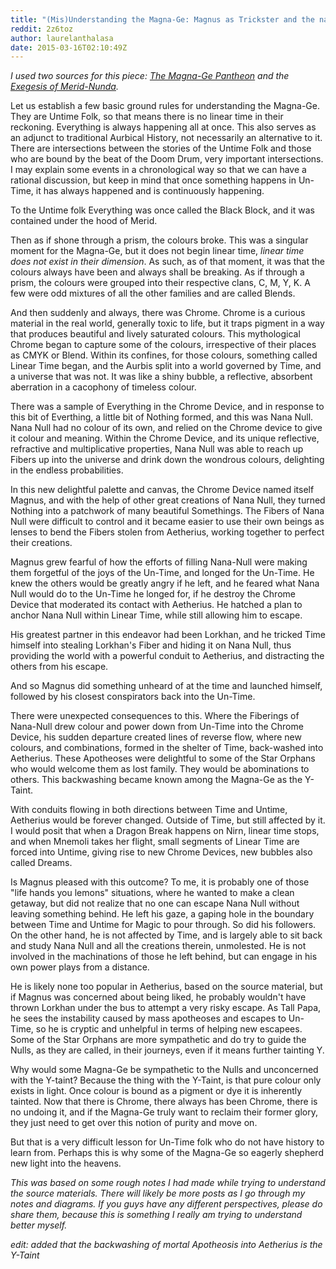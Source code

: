 ```yaml
---
title: "(Mis)Understanding the Magna-Ge: Magnus as Trickster and the nature of the Y-Taint"
reddit: 2z6toz
author: laurelanthalasa
date: 2015-03-16T02:10:49Z
---
```


*I used two sources for this piece:  [The Magna-Ge Pantheon](http://www.imperial-library.info/content/magne-ge-pantheon) and the [Exegesis of Merid-Nunda](http://www.imperial-library.info/content/exegesis-merid-nunda).*    

Let us establish a few basic ground rules for understanding the Magna-Ge.  They are Untime Folk, so that means there is no linear time in their reckoning.  Everything is always happening all at once.  This also serves as an adjunct to traditional Aurbical History, not necessarily an alternative to it.  There are intersections between the stories of the Untime Folk and those who are bound by the beat of the Doom Drum, very important intersections.  I may explain some events in a chronological way so that we can have a rational discussion, but keep in mind that once something happens in Un-Time, it has always happened and is continuously happening.    

To the Untime folk Everything was once called the Black Block, and it was contained under the hood of Merid.    

Then as if shone through a prism, the colours broke.  This was a singular moment for the Magna-Ge, but it does not begin linear time, *linear time does not exist in their dimension*.  As such, as of that moment, it was that the colours always have been and always shall be breaking.  As if through a prism, the colours were grouped into their respective clans, C, M, Y, K.  A few were odd mixtures of all the other families and are called Blends.    

And then suddenly and always, there was Chrome.  Chrome is a curious material in the real world, generally toxic to life, but it traps pigment in a way that produces beautiful and lively saturated colours.  This mythological Chrome began to capture some of the colours, irrespective of their places as CMYK or Blend.  Within its confines, for those colours, something called Linear Time began, and the Aurbis split into a world governed by Time, and a universe that was not.  It was like a shiny bubble, a reflective, absorbent aberration in a cacophony of timeless colour.    

There was a sample of Everything in the Chrome Device, and in response to this bit of Everthing, a little bit of Nothing formed, and this was Nana Null.  Nana Null had no colour of its own, and relied on the Chrome device to give it colour and meaning.  Within the Chrome Device, and its unique reflective, refractive and multiplicative properties, Nana Null was able to reach up Fibers up into the universe and drink down the wondrous colours, delighting in the endless probabilities.    

In this new delightful palette and canvas, the Chrome Device named itself Magnus, and with the help of other great creations of Nana Null, they turned Nothing into a patchwork of many beautiful Somethings.  The Fibers of Nana Null were difficult to control and it became easier to use their own beings as lenses to bend the Fibers stolen from Aetherius, working together to perfect their creations.    

Magnus grew fearful of how the efforts of filling Nana-Null were making them forgetful of the joys of the Un-Time, and longed for the Un-Time.  He knew the others would be greatly angry if he left, and he feared what Nana Null would do to the Un-Time he longed for, if he destroy the Chrome Device that moderated its contact with Aetherius.  He hatched a plan to anchor Nana Null within Linear Time, while still allowing him to escape.    

His greatest partner in this endeavor had been Lorkhan, and he tricked Time himself into stealing Lorkhan's Fiber and hiding it on Nana Null, thus providing the world with a powerful conduit to Aetherius, and distracting the others from his escape.

And so Magnus did something unheard of at the time and launched himself, followed by his closest conspirators back into the Un-Time.

There were unexpected consequences to this.  Where the Fiberings of Nana-Null drew colour and power down from Un-Time into the Chrome Device, his sudden departure created lines of reverse flow, where new colours, and combinations, formed in the shelter of Time, back-washed into Aetherius.  These Apotheoses were delightful to some of the Star Orphans who would welcome them as lost family.  They would be abominations to others.  This backwashing became known among the Magna-Ge as the Y-Taint.

With conduits flowing in both directions between Time and Untime, Aetherius would be forever changed.  Outside of Time, but still affected by it.  I would posit that when a Dragon Break happens on Nirn, linear time stops, and when Mnemoli takes her flight, small segments of Linear Time are forced into Untime, giving rise to new Chrome Devices, new bubbles also called Dreams.      

Is Magnus pleased with this outcome?  To me, it is probably one of those "life hands you lemons" situations, where he wanted to make a clean getaway, but did not realize that no one can escape Nana Null without leaving something behind.  He left his gaze, a gaping hole in the boundary between Time and Untime for Magic to pour through.  So did his followers.  On the other hand, he is not affected by Time, and is largely able to sit back and study Nana Null and all the creations therein, unmolested.  He is not involved in the machinations of those he left behind, but can engage in his own power plays from a distance.    

He is likely none too popular in Aetherius, based on the source material, but if Magnus was concerned about being liked, he probably wouldn't have thrown Lorkhan under the bus to attempt a very risky escape.  As Tall Papa, he sees the instability caused by mass apotheoses and escapes to Un-Time, so he is cryptic and unhelpful in terms of helping new escapees.  Some of the Star Orphans are more sympathetic and do try to guide the Nulls, as they are called, in their journeys, even if it means further tainting Y.    

Why would some Magna-Ge be sympathetic to the Nulls and unconcerned with the Y-taint? Because the thing with the Y-Taint, is that pure colour only exists in light.  Once colour is bound as a pigment or dye it is inherently tainted.  Now that there is Chrome, there always has been Chrome, there is no undoing it, and if the Magna-Ge truly want to reclaim their former glory, they just need to get over this notion of purity and move on.    

But that is a very difficult lesson for Un-Time folk who do not have history to learn from.  Perhaps this is why some of the Magna-Ge so eagerly shepherd new light into the heavens.    

*This was based on some rough notes I had made while trying to understand the source materials.  There will likely be more posts as I go through my notes and diagrams.  If you guys have any different perspectives, please do share them, because this is something I really am trying to understand better myself.*

*edit:  added that the backwashing of mortal Apotheosis into Aetherius is the Y-Taint*

